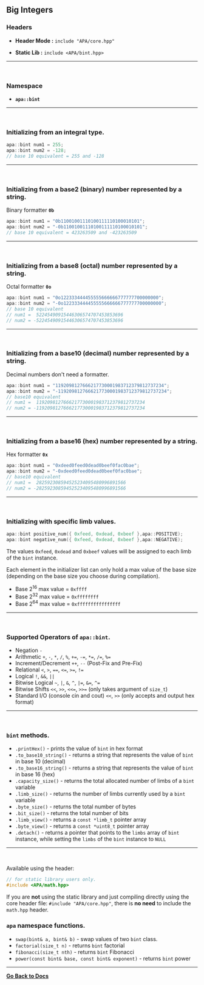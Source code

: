 ## **Big Integers**

### **Headers**

- **Header Mode :** `include "APA/core.hpp"`

- **Static Lib :** `include <APA/bint.hpp>`

-----

<br>

### **Namespace**

- **`apa::bint`**

-----

<br>

### **Initializing from an integral type**.

```c++
apa::bint num1 = 255;
apa::bint num2 = -128;
// base 10 equivalent = 255 and -128
```

-----

<br>

### **Initializing from a base2 (binary) number represented by a string**.

Binary formatter **`0b`**

```c++
apa::bint num1 = "0b11001001110100111110100010101";
apa::bint num2 = "-0b11001001110100111110100010101";
// base 10 equivalent = 423263509 and -423263509
```

-----

<br>

### **Initializing from a base8 (octal) number represented by a string**.

Octal formatter **`0o`**

```c++
apa::bint num1 = "0o122333444455555666666777777700000000";
apa::bint num2 = "-0o122333444455555666666777777700000000";
// base 10 equivalent
// num1 =  52245490915446306574707453853696
// num2 = -52245490915446306574707453853696
```

-----

<br>

### **Initializing from a base10 (decimal) number represented by a string**.

Decimal numbers don't need a formatter.

```c++
apa::bint num1 = "1192098127666217730001983712379812737234";
apa::bint num2 = "-1192098127666217730001983712379812737234";
// base10 equivalent
// num1 =  1192098127666217730001983712379812737234
// num2 = -1192098127666217730001983712379812737234
```

-----

<br>

### **Initializing from a base16 (hex) number represented by a string**.

Hex formatter **`0x`**

```c++
apa::bint num1 = "0xdeed0feed0dead0beef0fac0bae";
apa::bint num2 = "-0xdeed0feed0dead0beef0fac0bae";
// base10 equivalent
// num1 =  282592308594525234095480996891566
// num2 = -282592308594525234095480996891566
```

-----

<br>

### **Initializing with specific limb values**.
```c++
apa::bint positive_num({ 0xfeed, 0xdead, 0xbeef },apa::POSITIVE);
apa::bint negative_num({ 0xfeed, 0xdead, 0xbeef },apa::NEGATIVE);
```
The values ```0xfeed```, ```0xdead``` and ```0xbeef``` values will be
assigned to each limb of the ```bint``` instance.

Each element in the initializer list can only hold a max value of the
base size (depending on the base size you choose during compilation).
- Base 2<sup>16</sup> max value = ```0xffff```
- Base 2<sup>32</sup> max value = ```0xffffffff```
- Base 2<sup>64</sup> max value = ```0xffffffffffffffff```

-----

<br>

### **Supported Operators of `apa::bint`**.
- Negation `-`
- Arithmetic `+`, `-`,
`*`, `/`, `%`, `+=`, `-=`,
`*=`, `/=`, `%=`
- Increment/Decrement
`++`, `--` (Post-Fix and Pre-Fix)
- Relational
`<`, `>`, `==`, `<=`, `>=`, `!=`
- Logical `!`, `&&`, `||`
- Bitwise Logical `~`, `|`, `&`, `^`,
`|=`, `&=`, `^=`
- Bitwise Shifts `<<`, `>>`, `<<=`, `>>=`
(only takes argument of `size_t`)
- Standard I/O (console cin and cout) `<<`, `>>`
(only accepts and output hex format)

-----

<br>

### **`bint` methods**.
- `.printHex()` - prints the value of `bint` in hex format
- `.to_base10_string()` - returns a string that represents the value of
`bint` in base 10 (decimal)
- `.to_base16_string()` - returns a string that represents the value of
`bint` in base 16 (hex)
- `.capacity_size()` - returns the total allocated number of limbs of
a `bint` variable
- `.limb_size()` - returns the number of limbs currently used by
a `bint` variable
- `.byte_size()` - returns the total number of bytes
- `.bit_size()` - returns the total number of bits
- `.limb_view()` - returns a `const *limb_t` pointer array
- `.byte_view()` - returns a `const *uint8_t` pointer array
- `.detach()` - returns a pointer that points to the `limbs` array of `bint`
instance, while setting the `limbs` of the `bint` instance to `NULL`

-----

<br>

Available using the header:

```c++
// for static library users only.
#include <APA/math.hpp>
```

If you are **not** using the static library and just compiling
directly using the core header file: `#include "APA/core.hpp"`,
there is **no need** to include the `math.hpp` header.

### **`apa` namespace functions**.
- `swap(bint& a, bint& b)` - swap values of two `bint` class.
- `factorial(size_t n)` - returns `bint` factorial
- `fibonacci(size_t nth)` - returns `bint` Fibonacci
- `power(const bint& base, const bint& exponent)` - returns `bint` power

-----

[**Go Back to Docs**](./docs.md)